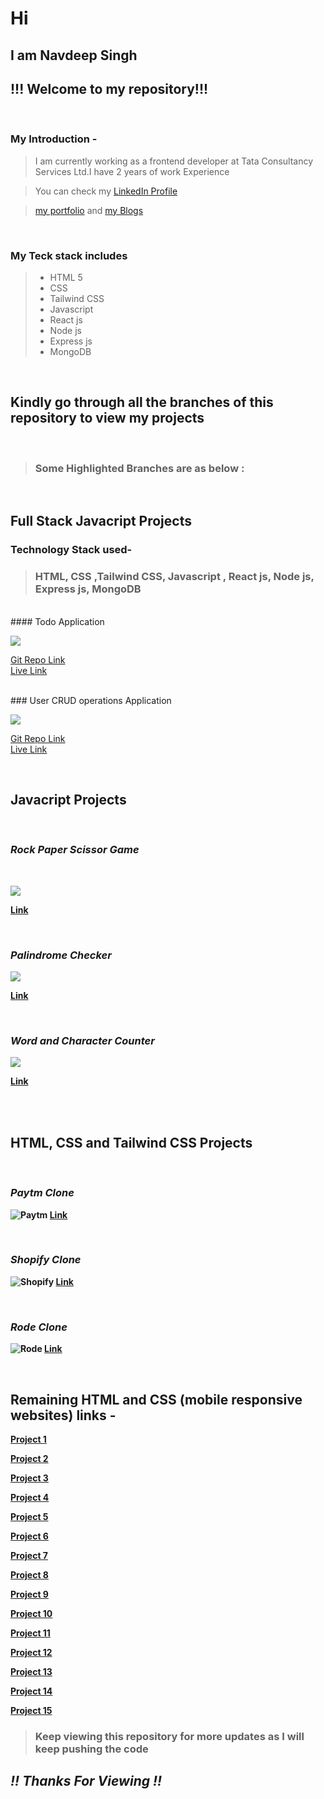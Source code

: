 # Hi 
##  I am <strong>Navdeep Singh </strong>

## !!! Welcome to my repository!!!
<br/>

### My Introduction -

>  I am currently working as a frontend developer at Tata Consultancy Services Ltd.I have 2 years of work Experience

> You can check my [LinkedIn Profile](https://www.linkedin.com/in/navdeep-singh-a9112313b/) 

> [my portfolio](https://navdeep-portfolio.netlify.app/) and [my Blogs](https://navdeep167.hashnode.dev/)

<br/>

### My Teck stack includes 


 > - HTML 5 
> - CSS 
> - Tailwind CSS
> - Javascript
> -  React js 
> -  Node js
> - Express js
> - MongoDB



<br/>

## Kindly  go through all the branches of this repository to view my projects
<br>

> ###  Some Highlighted Branches are as below :

<br>

##  <strong>Full Stack Javacript Projects</strong> 

### Technology Stack used-
> ###  HTML, CSS ,Tailwind CSS,  Javascript , React js, Node js, Express js, MongoDB

<br>
####   Todo Application

<br>

![](./assets/TodoSc.png)

[Git Repo Link](https://github.com/NavdeepSingh16-98/TodoAppFull)
<br>
[Live Link](https://navdeep-todo.netlify.app/signup)

<br>
###   User CRUD operations Application

<br>

![](./assets/user-crud.png)

[Git Repo Link](https://github.com/NavdeepSingh16-98/iNeuronFulllStackJavascriptAssignments/tree/user-crud)
<br>
[Live Link](https://navdeep-user-crud.netlify.app/)

<br>

##  <strong>Javacript Projects</strong> 

<br>

### <em><strong> Rock Paper Scissor Game</em>
<br>

![](./assets/RockPaperScissor.png)

[Link](https://github.com/NavdeepSingh16-98/iNeuronFulllStackJavascriptAssignments/tree/rock-paper-scissor)

<br>

###   <em><strong>Palindrome Checker</strong></em>

![](./assets/palindrome.png)

<strong>[Link](https://github.com/NavdeepSingh16-98/iNeuronFulllStackJavascriptAssignments/tree/palindrome)

<br>


### <em><strong> Word and Character Counter</strong></em>

![](./assets/wordCount.png)

[Link](https://github.com/NavdeepSingh16-98/iNeuronFulllStackJavascriptAssignments/tree/wordcount)


<br>
<br>

## <strong> HTML, CSS and Tailwind CSS Projects</strong>

<br>

### <em><strong> Paytm Clone</strong></em>


![Paytm](./assets/MultiPaytm.png)
[Link](https://github.com/NavdeepSingh16-98/iNeuronFulllStackJavascriptAssignments/tree/paytm-clone)

<br>

### <em><strong> Shopify Clone </strong></em>


![Shopify](./assets/multiShopify.png)
[Link](https://github.com/NavdeepSingh16-98/iNeuronFulllStackJavascriptAssignments/tree/shopify-clone)


<br>

### <em><strong> Rode Clone </strong></em>


![Rode](./assets/multiRode.png)
[Link](https://github.com/NavdeepSingh16-98/iNeuronFulllStackJavascriptAssignments/tree/rode-clone)

<br>

## <strong>Remaining HTML and CSS (mobile responsive websites) links -</strong> 


[Project 1](https://github.com/NavdeepSingh16-98/iNeuronFulllStackJavascriptAssignments/tree/project1)

[Project 2](https://github.com/NavdeepSingh16-98/iNeuronFulllStackJavascriptAssignments/tree/project2)

[Project 3](https://github.com/NavdeepSingh16-98/iNeuronFulllStackJavascriptAssignments/tree/project3)

[Project 4](https://github.com/NavdeepSingh16-98/iNeuronFulllStackJavascriptAssignments/tree/project4)

[Project 5](https://github.com/NavdeepSingh16-98/iNeuronFulllStackJavascriptAssignments/tree/project5)

[Project 6](https://github.com/NavdeepSingh16-98/iNeuronFulllStackJavascriptAssignments/tree/project6)

[Project 7](https://github.com/NavdeepSingh16-98/iNeuronFulllStackJavascriptAssignments/tree/project7)

[Project 8](https://github.com/NavdeepSingh16-98/iNeuronFulllStackJavascriptAssignments/tree/project8)

[Project 9](https://github.com/NavdeepSingh16-98/iNeuronFulllStackJavascriptAssignments/tree/project9)

[Project 10](https://github.com/NavdeepSingh16-98/iNeuronFulllStackJavascriptAssignments/tree/project10)

[Project 11](https://github.com/NavdeepSingh16-98/iNeuronFulllStackJavascriptAssignments/tree/project11)

[Project 12](https://github.com/NavdeepSingh16-98/iNeuronFulllStackJavascriptAssignments/tree/project12)

[Project 13](https://github.com/NavdeepSingh16-98/iNeuronFulllStackJavascriptAssignments/tree/project13)

[Project 14](https://github.com/NavdeepSingh16-98/iNeuronFulllStackJavascriptAssignments/tree/project14)

[Project 15](https://github.com/NavdeepSingh16-98/iNeuronFulllStackJavascriptAssignments/tree/project15)




> ### Keep viewing this repository for more updates as I will keep pushing the code

## <em> !! Thanks For Viewing !! </em>
